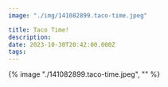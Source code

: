 ```yaml
---
image: "./img/141082899.taco-time.jpeg"

title: Taco Time!
description: 
date: 2023-10-30T20:42:00.000Z
tags: 
---
```

{% image "./141082899.taco-time.jpeg", "" %}